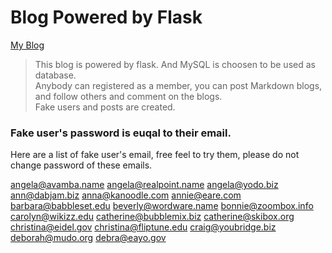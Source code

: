 # Blog Powered by Flask
[My Blog](http://sample-env.wug4qkqjbi.us-east-1.elasticbeanstalk.com/)
> This blog is powered by flask. And MySQL is choosen to be used as database.  
Anybody can registered as a member, you can post Markdown blogs, and follow others and comment on the blogs.  
Fake users and posts are created. 
### Fake user's password is euqal to their email. 
Here are a list of fake user's email, free feel to try them, please do not change password of these emails.
>
angela@avamba.name
angela@realpoint.name
angela@yodo.biz
ann@dabjam.biz
anna@kanoodle.com
annie@eare.com
barbara@babbleset.edu
beverly@wordware.name
bonnie@zoombox.info
carolyn@wikizz.edu
catherine@bubblemix.biz
catherine@skibox.org
christina@eidel.gov
christina@fliptune.edu
craig@youbridge.biz
deborah@mudo.org
debra@eayo.gov